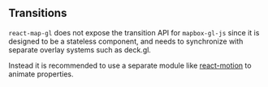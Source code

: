 ## Transitions

`react-map-gl` does not expose the transition API for `mapbox-gl-js` since it is designed to be a stateless component, and needs to synchronize with separate overlay systems such as deck.gl.

Instead it is recommended to use a separate module like [react-motion](https://github.com/chenglou/react-motion) to animate properties.
